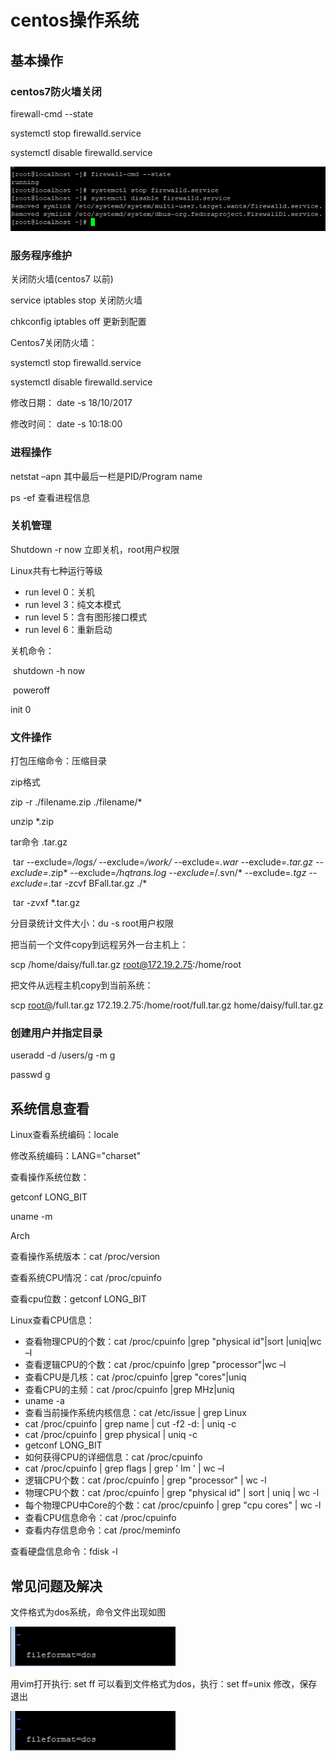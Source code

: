 # centos操作系统

## 基本操作

### centos7防火墙关闭

firewall-cmd --state

systemctl stop firewalld.service

systemctl disable firewalld.service

![image-20191221223148407](assets/image-20191221223148407.png)

### 服务程序维护

关闭防火墙(centos7 以前)

service iptables stop 关闭防火墙

chkconfig iptables off 更新到配置

Centos7关闭防火墙：

systemctl stop firewalld.service

systemctl disable firewalld.service

 

修改日期： date -s 18/10/2017

修改时间： date -s 10:18:00 

### 进程操作

netstat –apn 其中最后一栏是PID/Program name

ps -ef 查看进程信息

### 关机管理

Shutdown -r now 立即关机，root用户权限

Linux共有七种运行等级

- run level 0：关机
- run level 3：纯文本模式
- run level 5：含有图形接口模式
- run level 6：重新启动

 关机命令：

​    shutdown -h now

​    poweroff

   init 0

### 文件操作

打包压缩命令：压缩目录

zip格式

   zip -r ./filename.zip ./filename/*

   unzip *.zip

tar命令  .tar.gz 

​    tar --exclude=*/logs/* --exclude=*/work/* --exclude=*.war* --exclude=*.tar.gz --exclude=*.zip* --exclude=*/hqtrans.log --exclude=*/.svn/* --exclude=*.tgz --exclude=*.tar -zcvf BFall.tar.gz ./*

​    tar -zvxf *.tar.gz

分目录统计文件大小：du -s    root用户权限

把当前一个文件copy到远程另外一台主机上：

scp /home/daisy/full.tar.gz root@172.19.2.75:/home/root

把文件从远程主机copy到当前系统：

scp [root@](http://linmaogan.blog.163.com/blog/static/382639372009101062147913/root@172.19.2.75/home/root)/full.tar.gz 172.19.2.75:/home/root/full.tar.gz home/daisy/full.tar.gz

### 创建用户并指定目录

useradd -d /users/g -m g

passwd g

## 系统信息查看

Linux查看系统编码：locale

修改系统编码：LANG="charset"

查看操作系统位数：

getconf LONG_BIT

uname -m

Arch

查看操作系统版本：cat /proc/version

查看系统CPU情况：cat /proc/cpuinfo

查看cpu位数：getconf LONG_BIT

Linux查看CPU信息：

* 查看物理CPU的个数：cat /proc/cpuinfo |grep "physical id"|sort |uniq|wc –l
* 查看逻辑CPU的个数：cat /proc/cpuinfo |grep "processor"|wc –l
* 查看CPU是几核：cat /proc/cpuinfo |grep "cores"|uniq
* 查看CPU的主频：cat /proc/cpuinfo |grep MHz|uniq 
* uname -a
* 查看当前操作系统内核信息：cat /etc/issue | grep Linux
* cat /proc/cpuinfo | grep name | cut -f2 -d: | uniq -c
* cat /proc/cpuinfo | grep physical | uniq -c
* getconf LONG_BIT
* 如何获得CPU的详细信息：cat /proc/cpuinfo
* cat /proc/cpuinfo | grep flags | grep ' lm ' | wc –l
* 逻辑CPU个数：cat /proc/cpuinfo | grep "processor" | wc -l
* 物理CPU个数：cat /proc/cpuinfo | grep "physical id" | sort | uniq | wc -l
* 每个物理CPU中Core的个数：cat /proc/cpuinfo | grep "cpu cores" | wc -l
* 查看CPU信息命令：cat /proc/cpuinfo
* 查看内存信息命令：cat /proc/meminfo

 查看硬盘信息命令：fdisk -l

## 常见问题及解决

文件格式为dos系统，命令文件出现如图

![img](assets/clipboard.png)

用vim打开执行: set ff 可以看到文件格式为dos，执行：set ff=unix 修改，保存退出

![img](assets/clipboard.png)

